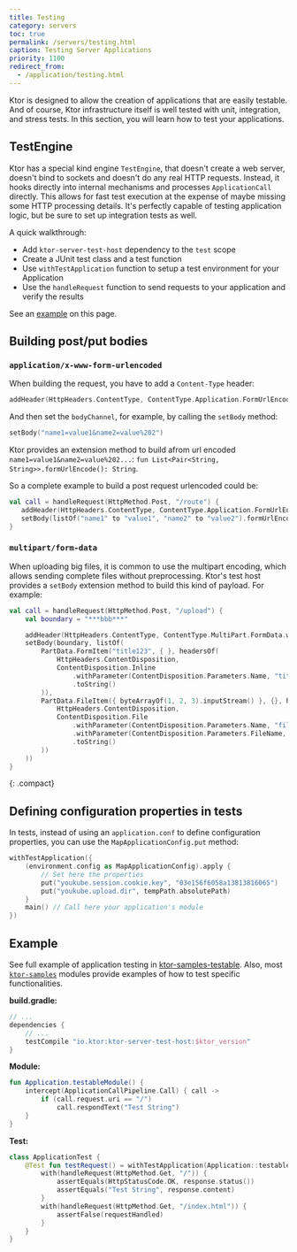 ```yaml
---
title: Testing
category: servers
toc: true
permalink: /servers/testing.html
caption: Testing Server Applications 
priority: 1100
redirect_from:
  - /application/testing.html
---
```


Ktor is designed to allow the creation of applications that are easily testable. And of course,
Ktor infrastructure itself is well tested with unit, integration, and stress tests.
In this section, you will learn how to test your applications. 

## TestEngine

Ktor has a special kind engine `TestEngine`, that doesn't create a web server, doesn't bind to sockets and doesn't do
any real HTTP requests. Instead, it hooks directly into internal mechanisms and processes `ApplicationCall` directly. 
This allows for fast test execution at the expense of maybe missing some HTTP processing details. 
It's perfectly capable of testing application logic, but be sure to set up integration tests as well.

A quick walkthrough:  

* Add `ktor-server-test-host` dependency to the `test` scope 
* Create a JUnit test class and a test function
* Use `withTestApplication` function to setup a test environment for your Application
* Use the `handleRequest` function to send requests to your application and verify the results

See an [example](#example) on this page.

## Building post/put bodies

### `application/x-www-form-urlencoded`

When building the request, you have to add a `Content-Type` header:

```kotlin
addHeader(HttpHeaders.ContentType, ContentType.Application.FormUrlEncoded.toString())`
```

And then set the `bodyChannel`, for example, by calling the `setBody` method:

```kotlin
setBody("name1=value1&name2=value%202")
```

Ktor provides an extension method to build afrom url encoded `name1=value1&name2=value%202...`:
`fun List<Pair<String, String>>.formUrlEncode(): String`.

So a complete example to build a post request urlencoded could be:

```kotlin
val call = handleRequest(HttpMethod.Post, "/route") {
   addHeader(HttpHeaders.ContentType, ContentType.Application.FormUrlEncoded.toString())
   setBody(listOf("name1" to "value1", "name2" to "value2").formUrlEncode())
}
```

### `multipart/form-data`

When uploading big files, it is common to use the multipart encoding, which allows sending
complete files without preprocessing. Ktor's test host provides a `setBody` extension method
to build this kind of payload. For example:

```kotlin
val call = handleRequest(HttpMethod.Post, "/upload") {
    val boundary = "***bbb***"

    addHeader(HttpHeaders.ContentType, ContentType.MultiPart.FormData.withParameter("boundary", boundary).toString())
    setBody(boundary, listOf(
        PartData.FormItem("title123", { }, headersOf(
            HttpHeaders.ContentDisposition,
            ContentDisposition.Inline
                .withParameter(ContentDisposition.Parameters.Name, "title")
                .toString()
        )),
        PartData.FileItem({ byteArrayOf(1, 2, 3).inputStream() }, {}, headersOf(
            HttpHeaders.ContentDisposition,
            ContentDisposition.File
                .withParameter(ContentDisposition.Parameters.Name, "file")
                .withParameter(ContentDisposition.Parameters.FileName, "file.txt")
                .toString()
        ))
    ))
}
```
{: .compact}

## Defining configuration properties in tests

In tests, instead of using an `application.conf` to define configuration properties,
you can use the `MapApplicationConfig.put` method:

```kotlin
withTestApplication({
    (environment.config as MapApplicationConfig).apply {
        // Set here the properties
        put("youkube.session.cookie.key", "03e156f6058a13813816065")
        put("youkube.upload.dir", tempPath.absolutePath)
    }
    main() // Call here your application's module
})
```

## Example

See full example of application testing in [ktor-samples-testable](https://github.com/Kotlin/ktor/tree/master/ktor-samples/ktor-samples-testable).
Also, most [`ktor-samples`](https://github.com/Kotlin/ktor/) modules provide
examples of how to test specific functionalities.

**build.gradle:**
```groovy
// ...
dependencies {
    // ...
    testCompile "io.ktor:ktor-server-test-host:$ktor_version"
}
```

**Module:**
```kotlin
fun Application.testableModule() {
    intercept(ApplicationCallPipeline.Call) { call ->
        if (call.request.uri == "/")
            call.respondText("Test String")
    }
}
```

**Test:**
```kotlin
class ApplicationTest {
    @Test fun testRequest() = withTestApplication(Application::testableModule) {
        with(handleRequest(HttpMethod.Get, "/")) {
            assertEquals(HttpStatusCode.OK, response.status())
            assertEquals("Test String", response.content)
        }
        with(handleRequest(HttpMethod.Get, "/index.html")) {
            assertFalse(requestHandled)
        }
    }
}
```
